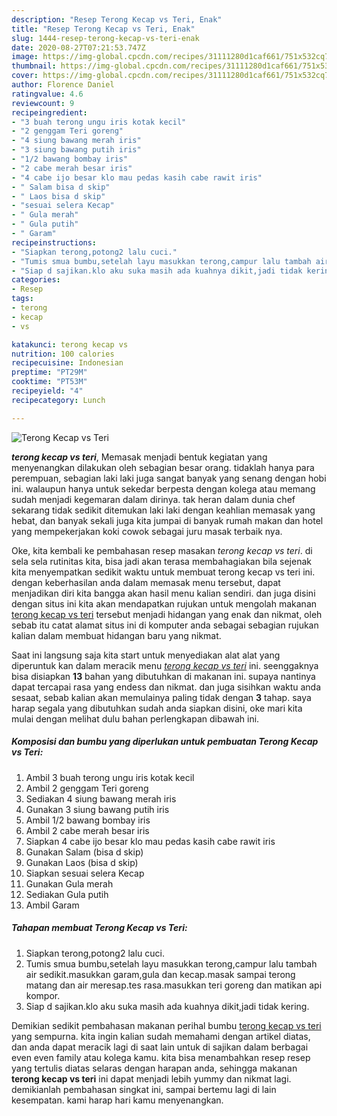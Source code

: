 ```yaml
---
description: "Resep Terong Kecap vs Teri, Enak"
title: "Resep Terong Kecap vs Teri, Enak"
slug: 1444-resep-terong-kecap-vs-teri-enak
date: 2020-08-27T07:21:53.747Z
image: https://img-global.cpcdn.com/recipes/31111280d1caf661/751x532cq70/terong-kecap-vs-teri-foto-resep-utama.jpg
thumbnail: https://img-global.cpcdn.com/recipes/31111280d1caf661/751x532cq70/terong-kecap-vs-teri-foto-resep-utama.jpg
cover: https://img-global.cpcdn.com/recipes/31111280d1caf661/751x532cq70/terong-kecap-vs-teri-foto-resep-utama.jpg
author: Florence Daniel
ratingvalue: 4.6
reviewcount: 9
recipeingredient:
- "3 buah terong ungu iris kotak kecil"
- "2 genggam Teri goreng"
- "4 siung bawang merah iris"
- "3 siung bawang putih iris"
- "1/2 bawang bombay iris"
- "2 cabe merah besar iris"
- "4 cabe ijo besar klo mau pedas kasih cabe rawit iris"
- " Salam bisa d skip"
- " Laos bisa d skip"
- "sesuai selera Kecap"
- " Gula merah"
- " Gula putih"
- " Garam"
recipeinstructions:
- "Siapkan terong,potong2 lalu cuci."
- "Tumis smua bumbu,setelah layu masukkan terong,campur lalu tambah air sedikit.masukkan garam,gula dan kecap.masak sampai terong matang dan air meresap.tes rasa.masukkan teri goreng dan matikan api kompor."
- "Siap d sajikan.klo aku suka masih ada kuahnya dikit,jadi tidak kering."
categories:
- Resep
tags:
- terong
- kecap
- vs

katakunci: terong kecap vs 
nutrition: 100 calories
recipecuisine: Indonesian
preptime: "PT29M"
cooktime: "PT53M"
recipeyield: "4"
recipecategory: Lunch

---
```



![Terong Kecap vs Teri](https://img-global.cpcdn.com/recipes/31111280d1caf661/751x532cq70/terong-kecap-vs-teri-foto-resep-utama.jpg)

<b><i>terong kecap vs teri</i></b>, Memasak menjadi bentuk kegiatan yang menyenangkan dilakukan oleh sebagian besar orang. tidaklah hanya para perempuan, sebagian laki laki juga sangat banyak yang senang dengan hobi ini. walaupun hanya untuk sekedar berpesta dengan kolega atau memang sudah menjadi kegemaran dalam dirinya. tak heran dalam dunia chef sekarang tidak sedikit ditemukan laki laki dengan keahlian memasak yang hebat, dan banyak sekali juga kita jumpai di banyak rumah makan dan hotel yang mempekerjakan koki cowok sebagai juru masak terbaik nya.

Oke, kita kembali ke pembahasan resep masakan <i>terong kecap vs teri</i>. di sela sela rutinitas kita, bisa jadi akan terasa membahagiakan bila sejenak kita menyempatkan sedikit waktu untuk membuat terong kecap vs teri ini. dengan keberhasilan anda dalam memasak menu tersebut, dapat menjadikan diri kita bangga akan hasil menu kalian sendiri. dan juga disini dengan situs ini kita akan mendapatkan rujukan untuk mengolah makanan <u>terong kecap vs teri</u> tersebut menjadi hidangan yang enak dan nikmat, oleh sebab itu catat alamat situs ini di komputer anda sebagai sebagian rujukan kalian dalam membuat hidangan baru yang nikmat.




Saat ini langsung saja kita start untuk menyediakan alat alat yang diperuntuk kan dalam meracik menu <u><i>terong kecap vs teri</i></u> ini. seenggaknya bisa disiapkan <b>13</b> bahan yang dibutuhkan di makanan ini. supaya nantinya dapat tercapai rasa yang endess dan nikmat. dan juga sisihkan waktu anda sesaat, sebab kalian akan memulainya paling tidak dengan <b>3</b> tahap. saya harap segala yang dibutuhkan sudah anda siapkan disini, oke mari kita mulai dengan melihat dulu bahan perlengkapan dibawah ini.

<!--inarticleads1-->

##### Komposisi dan bumbu yang diperlukan untuk pembuatan Terong Kecap vs Teri:

1. Ambil 3 buah terong ungu iris kotak kecil
1. Ambil 2 genggam Teri goreng
1. Sediakan 4 siung bawang merah iris
1. Gunakan 3 siung bawang putih iris
1. Ambil 1/2 bawang bombay iris
1. Ambil 2 cabe merah besar iris
1. Siapkan 4 cabe ijo besar klo mau pedas kasih cabe rawit iris
1. Gunakan  Salam (bisa d skip)
1. Gunakan  Laos (bisa d skip)
1. Siapkan sesuai selera Kecap
1. Gunakan  Gula merah
1. Sediakan  Gula putih
1. Ambil  Garam




<!--inarticleads2-->

##### Tahapan membuat Terong Kecap vs Teri:

1. Siapkan terong,potong2 lalu cuci.
1. Tumis smua bumbu,setelah layu masukkan terong,campur lalu tambah air sedikit.masukkan garam,gula dan kecap.masak sampai terong matang dan air meresap.tes rasa.masukkan teri goreng dan matikan api kompor.
1. Siap d sajikan.klo aku suka masih ada kuahnya dikit,jadi tidak kering.




Demikian sedikit pembahasan makanan perihal bumbu <u>terong kecap vs teri</u> yang sempurna. kita ingin kalian sudah memahami dengan artikel diatas, dan anda dapat meracik lagi di saat lain untuk di sajikan dalam berbagai even even family atau kolega kamu. kita bisa menambahkan resep resep yang tertulis diatas selaras dengan harapan anda, sehingga makanan <b>terong kecap vs teri</b> ini dapat menjadi lebih yummy dan nikmat lagi. demikianlah pembahasan singkat ini, sampai bertemu lagi di lain kesempatan. kami harap hari kamu menyenangkan.
